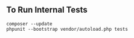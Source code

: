 

## To Run Internal Tests

    composer --update
    phpunit --bootstrap vendor/autoload.php tests



